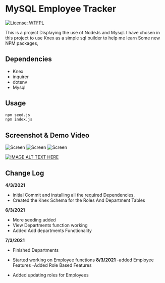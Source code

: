 # MySQL Employee Tracker

[![License: WTFPL](https://img.shields.io/badge/License-WTFPL-brightgreen.svg)](http://www.wtfpl.net/about/)

This is a project Displaying the use of NodeJs and Mysql. I have chosen in this project to use Knex as a simple sql builder to help me learn Some new NPM packages,

## Dependencies

- Knex
- inquirer
- dotenv
- Mysql

## Usage

```zsh
npm seed.js
npm index.js
```

## Screenshot & Demo Video

![Screen](https://via.placeholder.com/1200x800 "Screen Shot 1")
![Screen](https://via.placeholder.com/1200x800 "Screen Shot 2")
![Screen](https://via.placeholder.com/1200x800 "Screen Shot 3")

[![IMAGE ALT TEXT HERE](http://img.youtube.com/vi/YOUTUBE_VIDEO_ID_HERE/0.jpg)](http://www.youtube.com/watch?v=YOUTUBE_VIDEO_ID_HERE)

## Change Log

**4/3/2021**

- initial Commit and installing all the required Dependencies.
- Created the Knex Schema for the Roles And Department Tables

**6/3/2021**

- More seeding added
- View Departments function working
- Added Add departments Functionality

**7/3/2021**

- Finished Departments

- Started working on Employee functions
  **8/3/2021**
  -added Employee Features
  -Added Role Based Features
- Added updating roles for Employees
